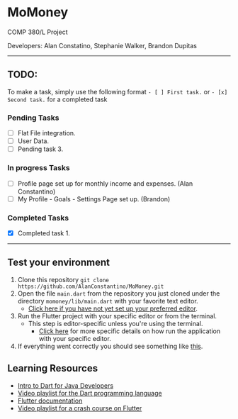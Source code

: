 # MoMoney
COMP 380/L Project

Developers:
Alan Constatino,
Stephanie Walker,
Brandon Dupitas

<hr>

## TODO:
To make a task, simply use the following format ```- [ ] First task.``` or ```- [x] Second task.``` for a completed task

### Pending Tasks
- [ ] Flat File integration.
- [ ] User Data.
- [ ] Pending task 3.

### In progress Tasks
- [ ] Profile page set up for monthly income and expenses. (Alan Constantino)
- [ ] My Profile -  Goals - Settings Page set up. (Brandon)

### Completed Tasks
- [x] Completed task 1.

<hr>

## Test your environment
1. Clone this repository ```git clone https://github.com/AlanConstantino/MoMoney.git```
2. Open the file ```main.dart``` from the repository you just cloned under the directory ```momoney/lib/main.dart``` with your favorite text editor.
   - [Click here if you have not yet set up your preferred editor](https://flutter.dev/docs/get-started/editor?tab=vscode).
3. Run the Flutter project with your specific editor or from the terminal.
   - This step is editor-specific unless you're using the terminal.
     - [Click here](https://flutter.dev/docs/get-started/test-drive?tab=vscode) for more specific details on how run the
       application with your specific editor.
4. If everything went correctly you should see something like [this](https://imgur.com/qAvDeuB).

## Learning Resources
- [Intro to Dart for Java Developers](https://codelabs.developers.google.com/codelabs/from-java-to-dart/#0)
- [Video playlist for the Dart programming language](https://www.youtube.com/watch?v=5rtujDjt50I&list=PLlxmoA0rQ-LyHW9voBdNo4gEEIh0SjG-q)
- [Flutter documentation](https://flutter.dev/docs)
- [Video playlist for a crash course on Flutter](https://fluttercrashcourse.com/lessons/materialapp-scaffold-appbar-text)
